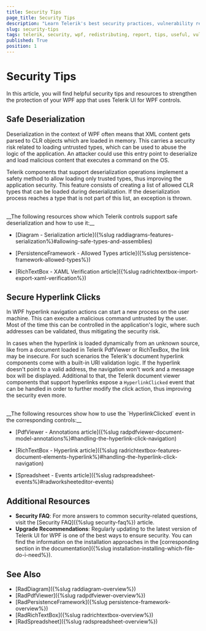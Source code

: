 ```yaml
---
title: Security Tips
page_title: Security Tips
description: "Learn Telerik's best security practices, vulnerability reporting, and control-specific security guidelines, and useful tips."
slug: security-tips
tags: telerik, security, wpf, redistributing, report, tips, useful, vulnerability
published: True
position: 1
---
```


# Security Tips

In this article, you will find helpful security tips and resources to strengthen the protection of your WPF app that uses Telerik UI for WPF controls.

## Safe Deserialization

Deserialization in the context of WPF often means that XML content gets parsed to CLR objects which are loaded in memory. This carries a security risk related to loading untrusted types, which can be used to abuse the logic of the application. An attacker could use this entry point to deserialize and load malicious content that executes a command on the OS.

Telerik components that support deserialization operations implement a safety method to allow loading only trusted types, thus improving the application security. This feature consists of creating a list of allowed CLR types that can be loaded during deserialization. If the deserialization process reaches a type that is not part of this list, an exception is thrown.

<br />  
__The following resources show which Telerik controls support safe deserialization and how to use it:__

* [Diagram - Serialization article]({%slug raddiagrams-features-serialization%}#allowing-safe-types-and-assemblies)

* [PersistenceFramework - Allowed Types article]({%slug persistence-framework-allowed-types%})

* [RichTextBox - XAML Verification article]({%slug radrichtextbox-import-export-xaml-verification%})

## Secure Hyperlink Clicks

In WPF hyperlink navigation actions can start a new process on the user machine. This can execute a malicious command untrusted by the user. Most of the time this can be controlled in the application's logic, where such addresses can be validated, thus mitigating the security risk. 

In cases when the hyperlink is loaded dynamically from an unknown source, like from a document loaded in Telerik PdfViewer or RichTexBox, the link may be insecure. For such scenarios the Telerik's document hyperlink components come with a built-in URI validation logic. If the hyperlink doesn't point to a valid address, the navigation won't work and a message box will be displayed. Additional to that, the Telerik document viewer components that support hyperlinks expose a `HyperlinkClicked` event that can be handled in order to further modify the click action, thus improving the security even more.

<br />  
__The following resources show how to use the `HyperlinkClicked` event in the corresponding controls:__

* [PdfViewer - Annotations article]({%slug radpdfviewer-document-model-annotations%}#handling-the-hyperlink-click-navigation)

* [RichTextBox - Hyperlink article]({%slug radrichtextbox-features-document-elements-hyperlink%}#handling-the-hyperlink-click-navigation)

* [Spreadsheet - Events article]({%slug radspreadsheet-events%}#radworksheeteditor-events)

## Additional Resources

* __Security FAQ__: For more answers to common security-related questions, visit the [Security FAQ]({%slug security-faq%}) article.
* __Upgrade Recommendations__: Regularly updating to the latest version of Telerik UI for WPF is one of the best ways to ensure security. You can find the information on the installation approaches in the [corresponding section in the documentation]({%slug installation-installing-which-file-do-i-need%}).

## See Also  
* [RadDiagram]({%slug raddiagram-overview%})
* [RadPdfViewer]({%slug radpdfviewer-overview%})
* [RadPersistenceFramework]({%slug persistence-framework-overview%})
* [RadRichTextBox]({%slug radrichtextbox-overview%})
* [RadSpreadsheet]({%slug radspreadsheet-overview%})
